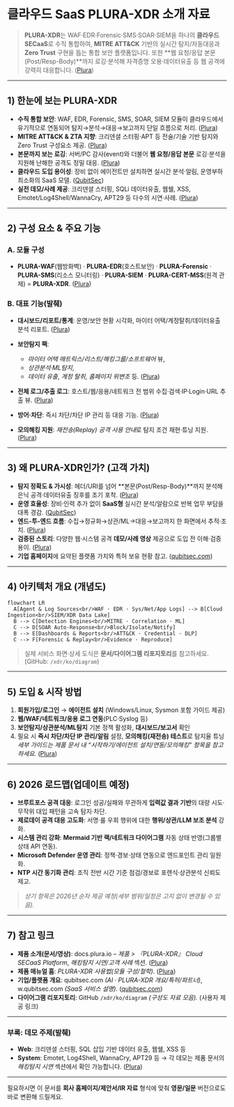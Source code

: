 # 클라우드 SaaS **PLURA-XDR** 소개 자료

> **PLURA-XDR**는 WAF·EDR·Forensic·SMS·SOAR·SIEM을 하나의 **클라우드 SECaaS**로 수직 통합하여, **MITRE ATT\&CK** 기반의 실시간 탐지/자동대응과 **Zero Trust** 구현을 돕는 통합 보안 플랫폼입니다. 또한 \*\*웹 요청/응답 본문(Post/Resp-Body)\*\*까지 로깅·분석해 자격증명 오용·데이터유출 등 웹 공격에 강력히 대응합니다. ([Plura][1])

---

## 1) 한눈에 보는 PLURA-XDR

* **수직 통합 보안**: WAF, EDR, Forensic, SMS, SOAR, SIEM 모듈이 클라우드에서 유기적으로 연동되어 탐지→분석→대응→보고까지 단일 흐름으로 처리. ([Plura][1])
* **MITRE ATT\&CK & ZTA 지향**: 크리덴셜 스터핑·APT 등 전술/기술 기반 탐지와 Zero Trust 구성요소 제공. ([Plura][1])
* **본문까지 보는 로깅**: 서버/PC 감사(event)와 더불어 **웹 요청/응답 본문** 로깅·분석을 지원해 난해한 공격도 정밀 대응. ([Plura][1])
* **클라우드 도입 용이성**: 장비 없이 에이전트만 설치하면 실시간 분석·알림, 운영부하 최소화의 SaaS 모델. ([QubitSec][2])
* **실전 데모/사례 제공**: 크리덴셜 스터핑, SQLi 데이터유출, 웹쉘, XSS, Emotet/Log4Shell/WannaCry, APT29 등 다수의 시연·사례. ([Plura][1])

---

## 2) 구성 요소 & 주요 기능

### A. 모듈 구성

* **PLURA-WAF**(웹방화벽) · **PLURA-EDR**(호스트보안) · **PLURA-Forensic** · **PLURA-SMS**(리소스 모니터링) · **PLURA-SIEM** · **PLURA-CERT-MSS**(원격 관제) = **PLURA-XDR**. ([Plura][3])

### B. 대표 기능(발췌)

* **대시보드/리포트/통계**: 운영/보안 현황 시각화, 마이터 어택/계정탈취/데이터유출 분석 리포트. ([Plura][1])
* **보안탐지 팩**:

  * *마이터 어택 매트릭스/리스트/해킹그룹/소프트웨어* 뷰,
  * *상관분석·ML탐지*,
  * *데이터 유출*, *계정 탈취*, *홈페이지 위변조* 등. ([Plura][1])
* **전체 로그/추출 로그**: 호스트/웹/응용/네트워크 전 범위 수집·검색·IP·Login·URL 추출 뷰. ([Plura][1])
* **방어·차단**: 즉시 차단/차단 IP 관리 등 대응 기능. ([Plura][1])
* **모의해킹 지원**: *재전송(Replay) 공격 사용 안내*로 탐지 조건 재현·튜닝 지원. ([Plura][1])

---

## 3) 왜 PLURA-XDR인가? (고객 가치)

* **탐지 정확도 & 가시성**: 헤더/URI를 넘어 \*\*본문(Post/Resp-Body)\*\*까지 분석해 은닉 공격·데이터유출 징후를 조기 포착. ([Plura][1])
* **운영 효율성**: 장비·인력 추가 없이 **SaaS형** 실시간 분석/알람으로 반복 업무 부담을 대폭 경감. ([QubitSec][2])
* **엔드-투-엔드 흐름**: 수집→정규화→상관/ML→대응→보고까지 한 화면에서 추적·조치. ([Plura][3])
* **검증된 스토리**: 다양한 웹·시스템 공격 **데모/사례 영상** 제공으로 도입 전 이해·검증 용이. ([Plura][1])
* **기업 홈페이지**에 요약된 플랫폼 가치와 특허 보유 현황 참고. ([qubitsec.com][4])

---

## 4) 아키텍처 개요 (개념도)

```mermaid
flowchart LR
  A[Agent & Log Sources<br/>WAF · EDR · Sys/Net/App Logs] --> B[Cloud Ingestion<br/>SIEM/XDR Data Lake]
  B --> C[Detection Engines<br/>MITRE · Correlation · ML]
  C --> D[SOAR Auto-Response<br/>Block/Isolate/Notify]
  B --> E[Dashboards & Reports<br/>ATT&CK · Credential · DLP]
  C --> F[Forensic & Replay<br/>Evidence · Reproduce]
```

> 실제 서비스 화면·상세 도식은 **문서/다이어그램 리포지토리**를 참고하세요. (GitHub: `/xdr/ko/diagram`)

---

## 5) 도입 & 시작 방법

1. **회원가입/로그인** → **에이전트 설치** (Windows/Linux, Sysmon 포함 가이드 제공)
2. **웹/WAF/네트워크/응용 로그 연동**(PLC·Syslog 등)
3. **보안탐지/상관분석/ML탐지** 기본 정책 활성화, **대시보드/보고서** 확인
4. 필요 시 **즉시 차단/차단 IP 관리/알림** 설정, **모의해킹(재전송) 테스트**로 탐지율 튜닝
   *세부 가이드는 제품 문서 내 “시작하기/에이전트 설치/연동/모의해킹” 항목을 참고하세요.* ([Plura][1])

---

## 6) 2026 로드맵(업데이트 예정)

* **브루트포스 공격 대응**: 로그인 성공/실패와 무관하게 **입력값 결과 기반**의 대량 시도·무작위 대입 패턴을 고속 탐지·차단.
* **제로데이 공격 대응 고도화**: 서명·룰 우회 행위에 대한 **행위/상관/LLM 보조 분석** 강화.
* **시스템 관리 강화**: **Mermaid 기반 랙/네트워크 다이어그램** 자동 상태 반영(그룹별 상태 API 연동).
* **Microsoft Defender 운영 관리**: 정책·경보·상태 연동으로 엔드포인트 관리 일원화.
* **NTP 시간 동기화 관리**: 조직 전반 시간 기준 점검/경보로 포렌식·상관분석 신뢰도 제고.

> *상기 항목은 2026년 순차 제공 예정(세부 범위/일정은 고지 없이 변경될 수 있음).*

---

## 7) 참고 링크

* **제품 소개(문서/영상)**: docs.plura.io – *제품 > 『PLURA-XDR』 Cloud SECaaS Platform*, *해킹탐지 시연/고객 사례* 섹션. ([Plura][1])
* **제품 매뉴얼 홈**: *PLURA-XDR 사용법(모듈 구성/철학)*. ([Plura][3])
* **기업/플랫폼 개요**: qubitsec.com *(AI · PLURA-XDR 개요/특허/파트너)*, w\.qubitsec.com *(SaaS 서비스 설명)*. ([qubitsec.com][4])
* **다이어그램 리포지토리**: GitHub `/xdr/ko/diagram` *(구성도 자료 모음).* (사용자 제공 링크)

---

### 부록: 데모 주제(발췌)

* **Web**: 크리덴셜 스터핑, SQL 삽입 기반 데이터 유출, 웹쉘, XSS 등
* **System**: Emotet, Log4Shell, WannaCry, APT29 등
  → 각 데모는 제품 문서의 *해킹탐지 시연* 섹션에서 확인 가능합니다. ([Plura][1])

---

필요하시면 이 문서를 **회사 홈페이지/제안서/IR 자료** 형식에 맞춰 **영문/일문** 버전으로도 바로 변환해 드릴게요.

[1]: https://docs.plura.io/ko/video/company/product "제품 | Korean"
[2]: https://w.qubitsec.com/en/service.html?utm_source=chatgpt.com "SERVICE"
[3]: https://docs.plura.io/ko?utm_source=chatgpt.com "PLURA 사용법 | Korean"
[4]: https://www.qubitsec.com/?utm_source=chatgpt.com "PLURA-XDR Cloud SaaS Cybersecurity Platform"
